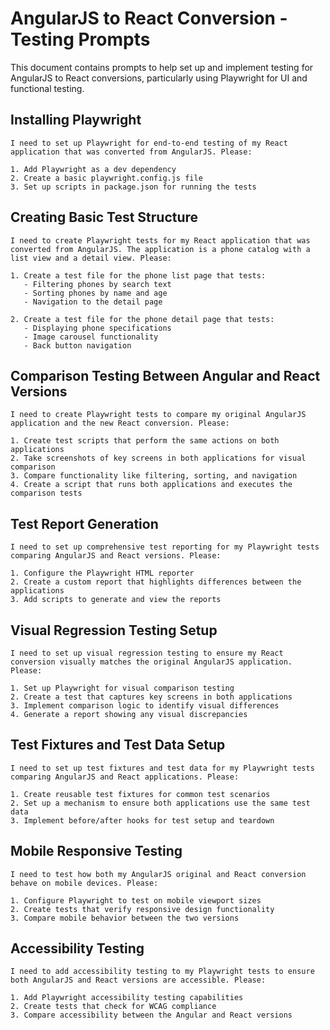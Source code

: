 # AngularJS to React Conversion - Testing Prompts

This document contains prompts to help set up and implement testing for AngularJS to React conversions, particularly using Playwright for UI and functional testing.

## Installing Playwright

```
I need to set up Playwright for end-to-end testing of my React application that was converted from AngularJS. Please:

1. Add Playwright as a dev dependency
2. Create a basic playwright.config.js file
3. Set up scripts in package.json for running the tests
```

## Creating Basic Test Structure

```
I need to create Playwright tests for my React application that was converted from AngularJS. The application is a phone catalog with a list view and a detail view. Please:

1. Create a test file for the phone list page that tests:
   - Filtering phones by search text
   - Sorting phones by name and age
   - Navigation to the detail page

2. Create a test file for the phone detail page that tests:
   - Displaying phone specifications
   - Image carousel functionality
   - Back button navigation
```

## Comparison Testing Between Angular and React Versions

```
I need to create Playwright tests to compare my original AngularJS application and the new React conversion. Please:

1. Create test scripts that perform the same actions on both applications
2. Take screenshots of key screens in both applications for visual comparison
3. Compare functionality like filtering, sorting, and navigation
4. Create a script that runs both applications and executes the comparison tests
```

## Test Report Generation

```
I need to set up comprehensive test reporting for my Playwright tests comparing AngularJS and React versions. Please:

1. Configure the Playwright HTML reporter
2. Create a custom report that highlights differences between the applications
3. Add scripts to generate and view the reports
```

## Visual Regression Testing Setup

```
I need to set up visual regression testing to ensure my React conversion visually matches the original AngularJS application. Please:

1. Set up Playwright for visual comparison testing
2. Create a test that captures key screens in both applications
3. Implement comparison logic to identify visual differences
4. Generate a report showing any visual discrepancies
```

## Test Fixtures and Test Data Setup

```
I need to set up test fixtures and test data for my Playwright tests comparing AngularJS and React applications. Please:

1. Create reusable test fixtures for common test scenarios
2. Set up a mechanism to ensure both applications use the same test data
3. Implement before/after hooks for test setup and teardown
```

## Mobile Responsive Testing

```
I need to test how both my AngularJS original and React conversion behave on mobile devices. Please:

1. Configure Playwright to test on mobile viewport sizes
2. Create tests that verify responsive design functionality
3. Compare mobile behavior between the two versions
```

## Accessibility Testing

```
I need to add accessibility testing to my Playwright tests to ensure both AngularJS and React versions are accessible. Please:

1. Add Playwright accessibility testing capabilities
2. Create tests that check for WCAG compliance
3. Compare accessibility between the Angular and React versions
```